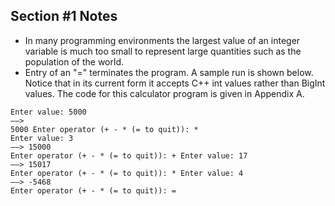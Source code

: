 ## Section #1 Notes
- In many programming environments the largest value of an integer variable is much too small to represent large quantities such as the population of the world.
-  Entry of an "=" terminates the program. A sample run is shown below. Notice that in its current form it accepts C++ int values rather than BigInt values.  The code for this calculator program is given in Appendix A.

``` 
Enter value: 5000 
——> 
5000 Enter operator (+ - * (= to quit)): *
Enter value: 3 
——> 15000 
Enter operator (+ - * (= to quit)): + Enter value: 17 
——> 15017 
Enter operator (+ - * (= to quit)): * Enter value: 4 
——> -5468 
Enter operator (+ - * (= to quit)): =
```